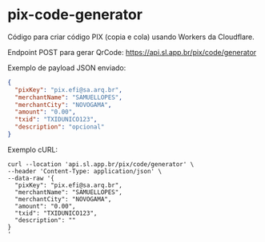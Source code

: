 # pix-code-generator
Código para criar código PIX (copia e cola) usando Workers da Cloudflare.

Endpoint POST para gerar QrCode: https://api.sl.app.br/pix/code/generator

Exemplo de payload JSON enviado:
```json
{
  "pixKey": "pix.efi@sa.arq.br",
  "merchantName": "SAMUELLOPES",
  "merchantCity": "NOVOGAMA",
  "amount": "0.00",
  "txid": "TXIDUNICO123",
  "description": "opcional"
}
```
Exemplo cURL:
```cURL
curl --location 'api.sl.app.br/pix/code/generator' \
--header 'Content-Type: application/json' \
--data-raw '{
  "pixKey": "pix.efi@sa.arq.br",
  "merchantName": "SAMUELLOPES",
  "merchantCity": "NOVOGAMA",
  "amount": "0.00",
  "txid": "TXIDUNICO123",
  "description": ""
}
'
```
